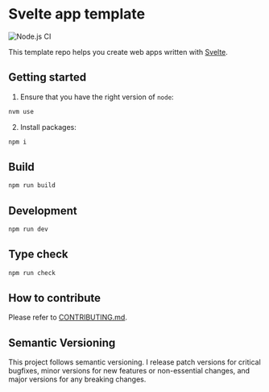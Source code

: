 # Svelte app template

![Node.js CI](https://github.com/ink8bit/svelte-app-template/workflows/Node.js%20CI/badge.svg)

This template repo helps you create web apps written with [Svelte](https://svelte.dev).

## Getting started

1. Ensure that you have the right version of `node`:

```sh
nvm use
```

2. Install packages:

```sh
npm i
```

## Build

```sh
npm run build
```

## Development

```sh
npm run dev
```

## Type check

```sh
npm run check
```

## How to contribute

Please refer to [CONTRIBUTING.md](/.github/CONTRIBUTING.md).

## Semantic Versioning

This project follows semantic versioning. I release patch versions for critical bugfixes, minor versions for new features or non-essential changes, and major versions for any breaking changes.
